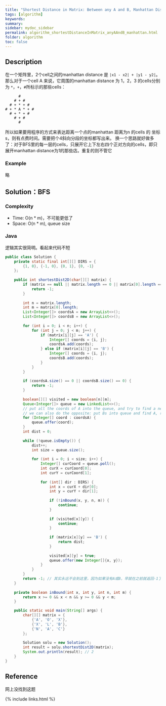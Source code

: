 ```yaml
---
title: "Shortest Distance in Matrix: Between any A and B, Manhattan Distance"
tags: [algorithm]
keywords:
summary:
sidebar: mydoc_sidebar
permalink: algorithm_shortestDistanceInMatrix_anyAAndB_manhattan.html
folder: algorithm
toc: false
---
```


## Description
在一个矩阵里，2个cell之间的manhattan distance 是 `|x1 - x2| + |y1 - y2|`。那么对于一个cell A 来说，它周围的manhattan distance 为 1，2，3 的cells分别为
`*`，`+`，`#`所标示的那些cells：
```
      #
    # + #
  # + * + #
# + * A * + #
  # + * + #
    # + #
      #
```
所以如果要用程序的方式来表达距离一个点的manhattan 距离为n 的cells 的 坐标s，则有点费时间。需要把个4斜向分段的坐标都写出来。
换一个思路就好做多了：对于BFS里的每一层的cells，只展开它上下左右四个正对方向的cells，即只展开manhattan distance为1的那些店。重复的则不管它

### Example
略

## Solution：BFS

### Complexity
* Time: O(n * m)，不可能更低了
* Space: O(n * m), queue size

### Java
逻辑其实很简明。看起来代码不短
```java
public class Solution {
    private static final int[][] DIRS = {
        {1, 0}, {-1, 0}, {0, 1}, {0, -1}
    };
    
    public int shortestDist2D(char[][] matrix) {
        if (matrix == null || matrix.length == 0 || matrix[0].length == 0) {
            return -1;
        }
        
        int n = matrix.length;
        int m = matrix[0].length;
        List<Integer[]> coordsA = new ArrayList<>();
        List<Integer[]> coordsB = new ArrayList<>();
        
        for (int i = 0; i < n; i++) {
            for (int j = 0; j < m; j++) {
                if (matrix[i][j] == 'A') {
                    Integer[] coords = {i, j};
                    coordsA.add(coords);
                } else if (matrix[i][j] == 'B') {
                    Integer[] coords = {i, j};
                    coordsB.add(coords);
                }
            }
        }
        
        if (coordsA.size() == 0 || coordsB.size() == 0) {
            return -1;
        }
        
        boolean[][] visited = new boolean[n][m];
        Queue<Integer[]> queue = new LinkedList<>();
        // put all the coords of A into the queue, and try to find a nearest B
        // we can also do the opposite: put Bs into queue and find A, 时间复杂度是一样的！不管A多还是B多！
        for (Integer[] coord : coordsA) {
            queue.offer(coord);
        }
        int dist = 0;
        
        while (!queue.isEmpty()) {
            dist++;
            int size = queue.size();
            
            for (int i = 0; i < size; i++) {
                Integer[] curCoord = queue.poll();
                int curX = curCoord[0];
                int curY = curCoord[1];
                
                for (int[] dir : DIRS) {
                    int x = curX + dir[0];
                    int y = curY + dir[1];
                    
                    if (!inBound(x, y, n, m)) {
                        continue;
                    }
                    
                    if (visited[x][y]) {
                        continue;
                    }
                    
                    if (matrix[x][y] == 'B') {
                        return dist;
                    }
                    
                    visited[x][y] = true;
                    queue.offer(new Integer[]{x, y});
                }
            }
        }
        return -1; // 其实永远不会到这里，因为如果没有A或B，早就在之前就返回-1了
    }
    
    private boolean inBound(int x, int y, int n, int m) {
        return x >= 0 && x < n && y >= 0 && y < m;
    }

    public static void main(String[] args) {
        char[][] matrix = {
            {'A', 'O', 'X'},
            {'X', 'L', 'B'},
            {'N', 'A', 'C'}
        };
        
        Solution solu = new Solution();
        int result = solu.shortestDist2D(matrix);
        System.out.println(result); // 2
    }
}
```

## Reference
网上没找到这题

{% include links.html %}
